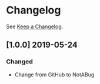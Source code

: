 # Changelog

See [Keep a Changelog](http://keepachangelog.com/).

## [1.0.0] 2019-05-24
### Changed
- Change from GitHub to NotABug

